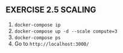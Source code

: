 ## EXERCISE 2.5 SCALING

1. `docker-compose ip`
2. `docker-compose up -d --scale compute=3`
3. `docker-compose ps`
4. Go to `http://localhost:3000/`
